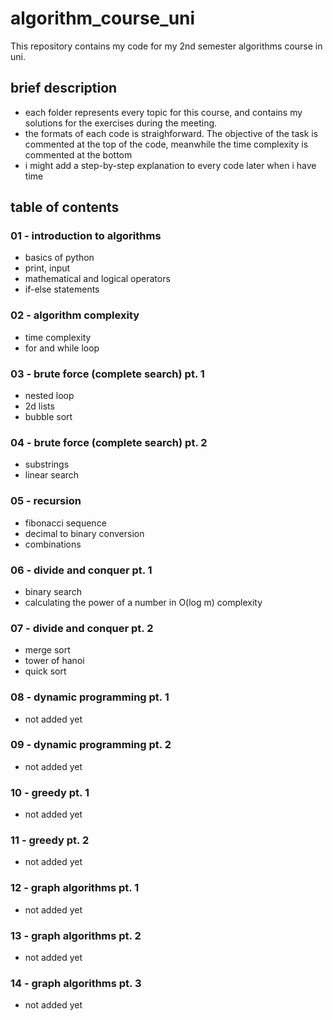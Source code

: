 # algorithm_course_uni

This repository contains my code for my 2nd semester algorithms course in uni.

## brief description

- each folder represents every topic for this course, and contains my solutions for the exercises during the meeting.
- the formats of each code is straighforward. The objective of the task is commented at the top of the code, meanwhile the time complexity is commented at the bottom
- i might add a step-by-step explanation to every code later when i have time  

## table of contents

### 01 - introduction to algorithms

- basics of python
- print, input
- mathematical and logical operators
- if-else statements

### 02 - algorithm complexity

- time complexity
- for and while loop

### 03 - brute force (complete search) pt. 1

- nested loop
- 2d lists
- bubble sort

### 04 - brute force (complete search) pt. 2

- substrings
- linear search

### 05 - recursion

- fibonacci sequence
- decimal to binary conversion
- combinations

### 06 - divide and conquer pt. 1

- binary search
- calculating the power of a number in O(log m) complexity

### 07 - divide and conquer pt. 2

- merge sort
- tower of hanoi
- quick sort

### 08 - dynamic programming pt. 1

- not added yet

### 09 - dynamic programming pt. 2

- not added yet

### 10 - greedy pt. 1

- not added yet

### 11 - greedy pt. 2

- not added yet

### 12 - graph algorithms pt. 1

- not added yet

### 13 - graph algorithms pt. 2

- not added yet

### 14 - graph algorithms pt. 3

- not added yet

